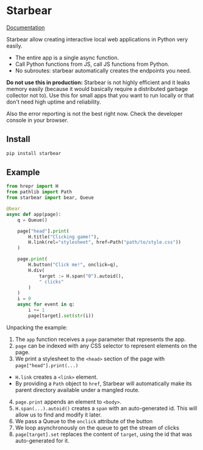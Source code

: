 
# Starbear

[Documentation](https://breuleux.github.io/starbear)

Starbear allow creating interactive local web applications in Python very easily.

* The entire app is a single async function.
* Call Python functions from JS, call JS functions from Python.
* No subroutes: starbear automatically creates the endpoints you need.

**Do not use this in production:** Starbear is not highly efficient and it leaks memory easily (because it would basically require a distributed garbage collector not to). Use this for small apps that you want to run locally or that don't need high uptime and reliability.

Also the error reporting is not the best right now. Check the developer console in your browser.


## Install

```bash
pip install starbear
```


## Example


```python
from hrepr import H
from pathlib import Path
from starbear import bear, Queue

@bear
async def app(page):
    q = Queue()

    page["head"].print(
        H.title("Clicking game!"),
        H.link(rel="stylesheet", href=Path("path/to/style.css"))
    )

    page.print(
        H.button("Click me!", onclick=q),
        H.div(
            target := H.span("0").autoid(),
            " clicks"
        )
    )
    i = 0
    async for event in q:
        i += 1
        page[target].set(str(i))
```

Unpacking the example:

1. The `app` function receives a `page` parameter that represents the app.
2. `page` can be indexed with any CSS selector to represent elements on the page.
3. We print a stylesheet to the `<head>` section of the page with `page["head"].print(...)`
  * `H.link` creates a `<link>` element.
  * By providing a `Path` object to `href`, Starbear will automatically make its parent directory available under a mangled route.
4. `page.print` appends an element to `<body>`.
5. `H.span(...).autoid()` creates a `span` with an auto-generated id. This will allow us to find and modify it later.
6. We pass a Queue to the `onclick` attribute of the button
7. We loop asynchronously on the queue to get the stream of clicks
8. `page[target].set` replaces the content of `target`, using the id that was auto-generated for it.
